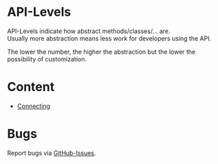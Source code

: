 # API-Levels

API-Levels indicate how abstract methods/classes/... are.  
Usually more abstraction means less work for developers using the API.  
  
The lower the number, the higher the abstraction but the lower the possibility of customization.  

# Content

* [Connecting](https://github.com/MarkL4YG/Homework_Server_CDK/blob/refactor-1/wiki/howToConnect.md)

# Bugs
Report bugs via [GitHub-Issues](https://github.com/MarkL4YG/Homework_Server_CDK/issues).  

